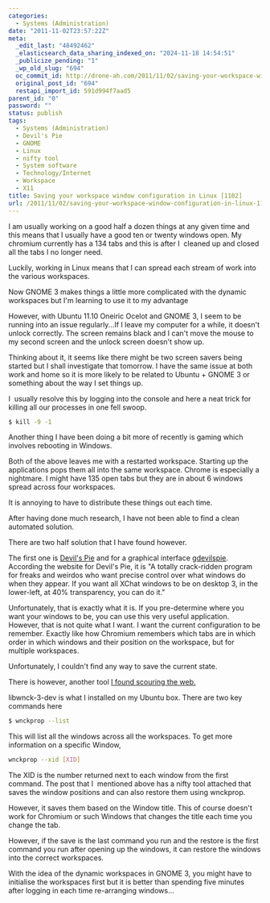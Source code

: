 ```yaml
---
categories:
  - Systems (Administration)
date: "2011-11-02T23:57:22Z"
meta:
  _edit_last: "48492462"
  _elasticsearch_data_sharing_indexed_on: "2024-11-18 14:54:51"
  _publicize_pending: "1"
  _wp_old_slug: "694"
  oc_commit_id: http://drone-ah.com/2011/11/02/saving-your-workspace-window-configuration-in-linux-1102/1320278245
  original_post_id: "694"
  restapi_import_id: 591d994f7aad5
parent_id: "0"
password: ""
status: publish
tags:
  - Systems (Administration)
  - Devil's Pie
  - GNOME
  - Linux
  - nifty tool
  - System software
  - Technology/Internet
  - Workspace
  - X11
title: Saving your workspace window configuration in Linux [1102]
url: /2011/11/02/saving-your-workspace-window-configuration-in-linux-1102/
---
```


I am usually working on a good half a dozen things at any given time and this
means that I usually have a good ten or twenty windows open. My chromium
currently has a 134 tabs and this is after I  cleaned up and closed all the tabs
I no longer need.

Luckily, working in Linux means that I can spread each stream of work into the
various workspaces.

Now GNOME 3 makes things a little more complicated with the dynamic workspaces
but I'm learning to use it to my advantage

However, with Ubuntu 11.10 Oneiric Ocelot and GNOME 3, I seem to be running into
an issue regularly...If I leave my computer for a while, it doesn't unlock
correctly. The screen remains black and I can't move the mouse to my second
screen and the unlock screen doesn't show up.

<!--more-->

Thinking about it, it seems like there might be two screen savers being started
but I shall investigate that tomorrow. I have the same issue at both work and
home so it is more likely to be related to Ubuntu + GNOME 3 or something about
the way I set things up.

I  usually resolve this by logging into the console and here a neat trick for
killing all our processes in one fell swoop.

```bash
$ kill -9 -1
```

Another thing I have been doing a bit more of recently is gaming which involves
rebooting in Windows.

Both of the above leaves me with a restarted workspace. Starting up the
applications pops them all into the same workspace. Chrome is especially a
nightmare. I might have 135 open tabs but they are in about 6 windows spread
across four workspaces.

It is annoying to have to distribute these things out each time.

After having done much research, I have not been able to find a clean automated
solution.

There are two half solution that I have found however.

The first one is [Devil's Pie](http://live.gnome.org/DevilsPie "Devil's Pie")
and for a graphical interface
[gdevilspie](http://code.google.com/p/gdevilspie/ "gdevilspie"). According the
website for Devil's Pie, it is "A totally crack-ridden program for freaks and
weirdos who want precise control over what windows do when they appear. If you
want all XChat windows to be on desktop 3, in the lower-left, at 40%
transparency, you can do it."

Unfortunately, that is exactly what it is. If you pre-determine where you want
your windows to be, you can use this very useful application. However, that is
not quite what I want. I want the current configuration to be remember. Exactly
like how Chromium remembers which tabs are in which order in which windows and
their position on the workspace, but for multiple workspaces.

Unfortunately, I couldn't find any way to save the current state.

There is however, another tool
[I found scouring the web.](http://thialfihar.org/projects/window_position_session/ "Window Position Session")

[](http://thialfihar.org/projects/window_position_session/ "Window Position Session")libwnck-3-dev
is what I installed on my Ubuntu box. There are two key commands here

```bash
$ wnckprop --list
```

This will list all the windows across all the workspaces. To get more
information on a specific Window,

```bash
wnckprop --xid [XID]
```

The XID is the number returned next to each window from the first command. The
post that I  mentioned above has a nifty tool attached that saves the window
positions and can also restore them using wnckprop.

However, it saves them based on the Window title. This of course doesn't work
for Chromium or such Windows that changes the title each time you change the
tab.

However, if the save is the last command you run and the restore is the first
command you run after opening up the windows, it can restore the windows into
the correct workspaces.

With the idea of the dynamic workspaces in GNOME 3, you might have to initialise
the workspaces first but it is better than spending five minutes after logging
in each time re-arranging windows...
